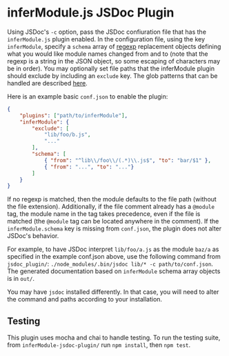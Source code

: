 # inferModule.js JSDoc Plugin

Using JSDoc's `-c` option, pass the JSDoc confiuration file that has the
`inferModule.js` plugin enabled. In the configuration file, using the key
`inferModule`, specify a `schema` array of
[regexp](https://developer.mozilla.org/en-US/docs/Web/JavaScript/Guide/Regular_Expressions#Using_special_characters)
replacement objects defining what you would like module names changed from and
to (note that the regexp is a string in the JSON object, so some escaping of
characters may be in order). You may optionally set file paths that the
inferModule plugin should exclude by including an `exclude` key. The glob
patterns that can be handled are described
[here](https://github.com/isaacs/node-glob#glob-primer).

Here is an example basic `conf.json` to enable the plugin:
```json
{
    "plugins": ["path/to/inferModule"],
    "inferModule": {
        "exclude": [
            "lib/foo/b.js",
            "..."
        ],
        "schema": [
            { "from": "^lib\\/foo\\/(.*)\\.js$", "to": "bar/$1" },
            { "from": "...", "to": "..."}
        ]
    }
}
```
If no regexp is matched, then the module defaults to the file path (without the
file extension). Additionally, if the file comment already has a `@module` tag,
the module name in the tag takes precedence, even if the file is matched (the
`@module` tag can be located anywhere in the comment). If the
`inferModule.schema` key is missing from `conf.json`, the plugin does not alter
JSDoc's behavior.

For example, to have JSDoc interpret `lib/foo/a.js` as the module `baz/a` as
specified in the example conf.json above, use the following command from
`jsdoc_plugin/`: `./node_modules/.bin/jsdoc lib/* -c path/to/conf.json`. The
generated documentation based on `inferModule` schema array objects is in
`out/`.

You may have `jsdoc` installed differently. In that case, you will need to alter
the command and paths according to your installation.

## Testing

This plugin uses mocha and chai to handle testing. To run the testing suite,
from `inferModule-jsdoc-plugin/` run `npm install`, then `npm test`.

